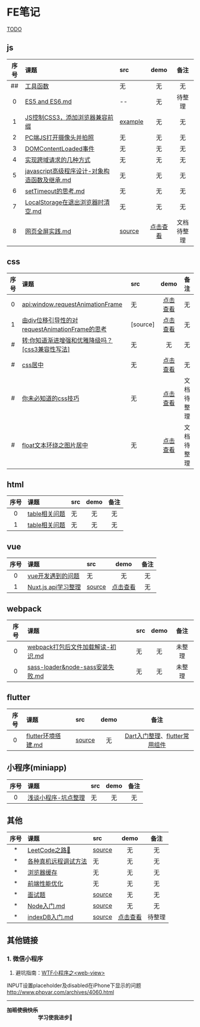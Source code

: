 # FE笔记

[TODO](./TODO/TODO.md)

## js
| 序号 | 课题 | src | demo | 备注 |
| :-: | :- | :- | :-: | :-: |
| ## | [工具函数](./notes/##-utils.md) | 无 | 无 | 无 |
| 0 | [ ES5 and ES6.md ](./notes/category/js/0-ES5-and-ES6.md) | -- | 无 | 待整理 |
| 1 | [JS控制CSS3，添加浏览器兼容前缀](./notes/category/js/JS控制CSS3，添加浏览器兼容前缀.md)| [example](./notes/js-add-css3-prefixer.js) | 无 | 无 |
| 2 | [PC端JS打开摄像头并拍照](./notes/category/js/PC端JS打开摄像头并拍照.md)| 无 | 无 | 无 |
| 3 | [DOMContentLoaded事件](./notes/category/js/DOMContentLoaded%E4%BA%8B%E4%BB%B6.md) | 无 | 无 | 无 |
| 4 | [ 实现跨域请求的几种方式 ](./notes/category/js/13-实现跨域请求的几种方式.md) | 无 | 无 | 无 |
| 5 | [ javascript高级程序设计-对象构造函数及继承.md ](./notes/category/js/15-javascript高级程序notes.md) | 无 | 无 | 无 |
| 6 | [ setTimeout的思考.md ](./notes/category/js/20-setTimeout的思考.md) | 无 | 无 | 无 |
| 7 | [ LocalStorage在退出浏览器时清空.md ](./notes/category/js/LocalStorage在退出浏览器时清空.md) | 无 | 无 | 无 |
| 8 | [ 网页全屏实践.md ](./notes/category/js/网页全屏实践.md) | [source](../master/examples/html/full_screen/fullScreen.js) | [点击查看](https://sansanshow.github.io/fe-notes/examples/html/full_screen/index.html) | 文档待整理 |

## css
| 序号 | 课题 | src | demo | 备注 |
| :-: | :- | :- | :-: | :-: |
| 0 | [ api:window.requestAnimationFrame](./notes/category/js/7-window.requestAnimationFrame.md) | 无 | [点击查看](https://sansanshow.github.io/fe-notes/examples/html/requestAnimationFrame.html) | 无 |
| 1 | [ 由div位移引导性的对requestAnimationFrame的思考](./notes/category/css/8-由div左位移300px动画实现引导性的对requestAnimationFrame的思考.md) | [source] | [点击查看](https://sansanshow.github.io/fe-notes/examples/html/8-div-move.html) | 无 |
| # | [转:你知道渐进增强和优雅降级吗？[css3兼容性写法]](./notes/category/css/你知道渐进增强和优雅降级吗？[css3兼容性写法].md) | 无 | 无 | 无 |
| # | [css居中](https://css-tricks.com/centering-css-complete-guide/) | 无 | [点击查看](https://sansanshow.github.io/fe-notes/examples/css-demo/center-awesome-method.html) | 无 |
| # | [你未必知道的css技巧](./notes/category/css/9-你未必知道的css技巧.md) | 无 | [点击查看](https://sansanshow.github.io/fe-notes/examples/css-demo/css-u-must-know.html) | 文档待整理 |
| # | [float文本环绕之图片居中](./notes/category/css/10-float文本环绕之图片居中.md) | 无 | [点击查看](https://sansanshow.github.io/fe-notes/examples/css-demo/text-around-image.html) | 文档待整理 |
## html
| 序号 | 课题 | src | demo | 备注 |
| :-: | :- | :- | :-: | :-: |
| 0 | [table相关问题](./notes/category/html/table相关问题.md) | 无 | 无 | 无 |
| 1 | [table相关问题](./notes/category/html/iframe问题.md) | 无 | 无 | 无 |

## vue
| 序号 | 课题 | src | demo | 备注 |
| :-: | :- | :- | :-: | :-: |
| 0 | [vue开发遇到的问题](./notes/category/vue/14-vue开发遇到的问题.md) | 无 | 无 | 无 |
| 1 | [ Nuxt.js api学习整理](./notes/category/other/9-nuxt.js学习整理.md) | [source](../master/examples/nuxt-demo) | [点击查看](https://sansanshow.github.io/fe-notes/examples/html/8-div-move.html) | 无 |

## webpack
| 序号 | 课题 | src | demo | 备注 |
| :-: | :- | :- | :-: | :-: |
| 0 | [ webpack打包后文件加载解读-初识.md ](./notes/category/webpack/16-webpack打包后文件加载解读-初识.md) | 无 | 无 | 未整理 |
| 0 | [ sass-loader&node-sass安装失败.md ](./notes/category/webpack/sass-loader&node-sass安装失败.md) | 无 | 无 | 未整理 |

## flutter
| 序号 | 课题 | src | demo | 备注 |
| :-: | :- | :- | :-: | :-: |
| 0 | [ flutter环境搭建.md ](./notes/category/flutter/18-flutter环境搭建.md) | [source](../master/examples/flutter_demo) | 无 | [Dart入门整理](./notes/category/flutter/18-2-dart入门整理.md)、[flutter常用组件](./notes/category/flutter/18-1-flutter常用组件.md) |

## 小程序(miniapp)
| 序号 | 课题 | src | demo | 备注 |
| :-: | :- | :- | :-: | :-: |
| 0 | [浅谈小程序-坑点整理](./notes/category/miniapp/浅谈小程序.md) | 无 | 无 | 无 |

## 其他
| 序号 | 课题 | src | demo | 备注 |
| :-: | :- | :- | :-: | :-: |
| * | [LeetCode之路🙂](./notes/category/other/LeetCode之路🙂.md) | [source](../master/examples/leetcode/) | 无 | 无 |
| * | [各种真机远程调试方法](./notes/category/other/各种真机远程调试方法.textfile) | 无 | 无 | 无 |
| * | [ 浏览器缓存 ](./notes/category/other/12-前端性能优化.md#L103) | 无 | 无 | 无 |
| * | [ 前端性能优化 ](./notes/category/other/12-前端性能优化.md) | 无 | 无 | 无 |(../master/examples/html/8-div-move.html) | [点击查看](https://sansanshow.github.io/fe-notes/examples/html/8-div-move.html) | 无 |
| * | [ 面试题 ](./notes/category/other/10-面试题.md) | [source](./notes/10-answers.md) | 无 | 无 |
| * | [ Node入门.md ](./notes/category/other/17-Node入门.md) | [source](../master/examples/nodejs/index.js) | 无 | 无 |
| * | [ indexDB入门.md ](./notes/category/other/19-indexDB入门.md) | [source](../master/examples/html/indexDB.html.) | [点击查看](https://sansanshow.github.io/fe-notes/examples/html/indexDB.html) | 待整理 |


## 其他链接
### 1. 微信小程序   
1. 避坑指南：[WTF小程序之\<web-view\>](https://www.cnblogs.com/imgss/p/8504185.html)




INPUT设置placeholder及disabled在iPhone下显示的问题
http://www.phpvar.com/archives/4060.html
  
     
        
           
            




---
**~~加班使我快乐~~ &emsp;&emsp;&emsp;&emsp;&emsp;&emsp;&emsp;&emsp;&emsp;** <br/>
**&emsp;&emsp;&emsp;&emsp;&emsp;&emsp;学习使我进步🙂&emsp;&emsp;&emsp;&emsp;**
